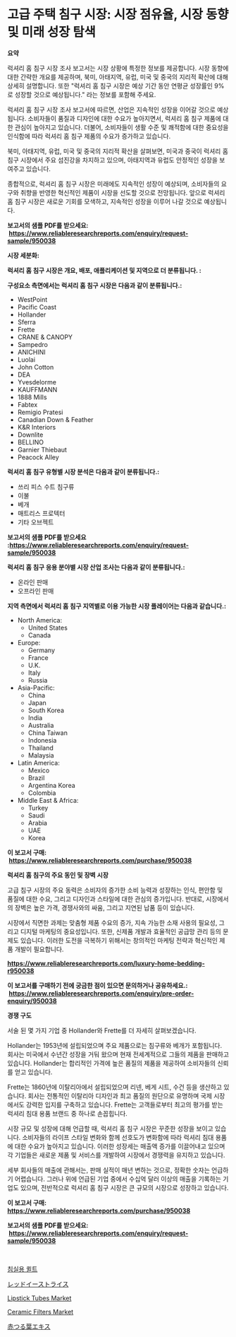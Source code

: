 <p><h1>고급 주택 침구 시장: 시장 점유율, 시장 동향 및 미래 성장 탐색</h1></p><p><strong>요약</strong></p>
<p><p>럭셔리 홈 침구 시장 조사 보고서는 시장 상황에 특정한 정보를 제공합니다. 시장 동향에 대한 간략한 개요를 제공하며, 북미, 아태지역, 유럽, 미국 및 중국의 지리적 확산에 대해 상세히 설명합니다. 또한 "럭셔리 홈 침구 시장은 예상 기간 동안 연평균 성장률인 9%로 성장할 것으로 예상됩니다." 라는 정보를 포함해 주세요.</p><p>럭셔리 홈 침구 시장 조사 보고서에 따르면, 산업은 지속적인 성장을 이어갈 것으로 예상됩니다. 소비자들이 품질과 디자인에 대한 수요가 높아지면서, 럭셔리 홈 침구 제품에 대한 관심이 높아지고 있습니다. 더불어, 소비자들이 생활 수준 및 쾌적함에 대한 중요성을 인식함에 따라 럭셔리 홈 침구 제품의 수요가 증가하고 있습니다.</p><p>북미, 아태지역, 유럽, 미국 및 중국의 지리적 확산을 살펴보면, 미국과 중국이 럭셔리 홈 침구 시장에서 주요 섬진강을 차지하고 있으며, 아태지역과 유럽도 안정적인 성장을 보여주고 있습니다.</p><p>종합적으로, 럭셔리 홈 침구 시장은 미래에도 지속적인 성장이 예상되며, 소비자들의 요구와 취향을 반영한 혁신적인 제품이 시장을 선도할 것으로 전망됩니다. 앞으로 럭셔리 홈 침구 시장은 새로운 기회를 모색하고, 지속적인 성장을 이루어 나갈 것으로 예상됩니다.</p></p>
<p><strong>보고서의 샘플 PDF를 받으세요: &nbsp;<a href="https://www.reliableresearchreports.com/enquiry/request-sample/950038">https://www.reliableresearchreports.com/enquiry/request-sample/950038</a></strong></p>
<p><strong>시장 세분화:</strong></p>
<p><strong> 럭셔리 홈 침구 시장은 개요, 배포, 애플리케이션 및 지역으로 더 분류됩니다. :</strong></p>
<p><strong>구성요소 측면에서는 럭셔리 홈 침구 시장은 다음과 같이 분류됩니다.:</strong></p>
<p><ul><li>WestPoint</li><li>Pacific Coast</li><li>Hollander</li><li>Sferra</li><li>Frette</li><li>CRANE & CANOPY</li><li>Sampedro</li><li>ANICHINI</li><li>Luolai</li><li>John Cotton</li><li>DEA</li><li>Yvesdelorme</li><li>KAUFFMANN</li><li>1888 Mills</li><li>Fabtex</li><li>Remigio Pratesi</li><li>Canadian Down & Feather</li><li>K&R Interiors</li><li>Downlite</li><li>BELLINO</li><li>Garnier Thiebaut</li><li>Peacock Alley</li></ul></p>
<p><strong> 럭셔리 홈 침구 유형별 시장 분석은 다음과 같이 분류됩니다.:</strong></p>
<p><ul><li>쓰리 피스 수트 침구류</li><li>이불</li><li>베개</li><li>매트리스 프로텍터</li><li>기타 오브젝트</li></ul></p>
<p><strong>보고서의 샘플 PDF를 받으세요 :<a href="https://www.reliableresearchreports.com/enquiry/request-sample/950038">https://www.reliableresearchreports.com/enquiry/request-sample/950038</a></strong></p>
<p><strong> 럭셔리 홈 침구 응용 분야별 시장 산업 조사는 다음과 같이 분류됩니다.:</strong></p>
<p><ul><li>온라인 판매</li><li>오프라인 판매</li></ul></p>
<p><strong>지역 측면에서 럭셔리 홈 침구 지역별로 이용 가능한 시장 플레이어는 다음과 같습니다.:</strong></p>
<p><ul>
    <li>
        North America:
        <ul>
            <li>United States</li>
            <li>Canada</li>
        </ul>
    </li>
    <li>
        Europe:
        <ul>
            <li>Germany</li>
            <li>France</li>
            <li>U.K.</li>
            <li>Italy</li>
            <li>Russia</li>
        </ul>
    </li>
    <li>
        Asia-Pacific:
        <ul>
            <li>China</li>
            <li>Japan</li>
            <li>South Korea</li>
            <li>India</li>
            <li>Australia</li>
            <li>China Taiwan</li>
            <li>Indonesia</li>
            <li>Thailand</li>
            <li>Malaysia</li>
        </ul>
    </li>
    <li>
        Latin America:
        <ul>
            <li>Mexico</li>
            <li>Brazil</li>
            <li>Argentina Korea</li>
            <li>Colombia</li>
        </ul>
    </li>
    <li>
        Middle East & Africa:
        <ul>
            <li>Turkey</li>
            <li>Saudi</li>
            <li>Arabia</li>
            <li>UAE</li>
            <li>Korea</li>
        </ul>
    </li>
    </ul></p>
<p><strong>이 보고서 구매: &nbsp;<a href="https://www.reliableresearchreports.com/purchase/950038">https://www.reliableresearchreports.com/purchase/950038</a></strong></p>
<p><strong>럭셔리 홈 침구의 주요 동인 및 장벽 시장</strong></p>
<p><p>고급 침구 시장의 주요 동력은 소비자의 증가한 소비 능력과 성장하는 인식, 편안함 및 품질에 대한 수요, 그리고 디자인과 스타일에 대한 관심의 증가입니다. 반대로, 시장에서의 장벽은 높은 가격, 경쟁사와의 싸움, 그리고 지연된 납품 등이 있습니다.</p><p>시장에서 직면한 과제는 맞춤형 제품 수요의 증가, 지속 가능한 소재 사용의 필요성, 그리고 디지털 마케팅의 중요성입니다. 또한, 신제품 개발과 효율적인 공급망 관리 등의 문제도 있습니다. 이러한 도전을 극복하기 위해서는 창의적인 마케팅 전략과 혁신적인 제품 개발이 필요합니다.</p></p>
<p><strong><a href="https://www.reliableresearchreports.com/luxury-home-bedding-r950038">https://www.reliableresearchreports.com/luxury-home-bedding-r950038</a></strong></p>
<p><strong>이 보고서를 구매하기 전에 궁금한 점이 있으면 문의하거나 공유하세요.: &nbsp;<a href="https://www.reliableresearchreports.com/enquiry/pre-order-enquiry/950038">https://www.reliableresearchreports.com/enquiry/pre-order-enquiry/950038</a></strong></p>
<p><strong>경쟁 구도</strong></p>
<p><p>서술 된 몇 가지 기업 중 Hollander와 Frette를 더 자세히 살펴보겠습니다.</p><p>Hollander는 1953년에 설립되었으며 주요 제품으로는 침구류와 베개가 포함됩니다. 회사는 미국에서 수년간 성장을 거둬 왔으며 현재 전세계적으로 그들의 제품을 판매하고 있습니다. Hollander는 합리적인 가격에 높은 품질의 제품을 제공하여 소비자들의 신뢰를 얻고 있습니다.</p><p>Frette는 1860년에 이탈리아에서 설립되었으며 리넨, 베게 시트, 수건 등을 생산하고 있습니다. 회사는 전통적인 이탈리아 디자인과 최고 품질의 원단으로 유명하며 국제 시장에서도 강력한 입지를 구축하고 있습니다. Frette는 고객들로부터 최고의 평가를 받는 럭셔리 침대 용품 브랜드 중 하나로 손꼽힙니다.</p><p>시장 규모 및 성장에 대해 언급할 때, 럭셔리 홈 침구 시장은 꾸준한 성장을 보이고 있습니다. 소비자들의 라이프 스타일 변화와 함께 선호도가 변화함에 따라 럭셔리 침대 용품에 대한 수요가 높아지고 있습니다. 이러한 성장세는 매출액 증가를 이끌어내고 있으며 각 기업들은 새로운 제품 및 서비스를 개발하여 시장에서 경쟁력을 유지하고 있습니다.</p><p>세부 회사들의 매출에 관해서는, 판매 실적이 매년 변하는 것으로, 정확한 숫자는 언급하기 어렵습니다. 그러나 위에 언급된 기업 중에서 수십억 달러 이상의 매출을 기록하는 기업도 있으며, 전반적으로 럭셔리 홈 침구 시장은 큰 규모의 시장으로 성장하고 있습니다.</p></p>
<p><strong>이 보고서 구매: &nbsp; <a href="https://www.reliableresearchreports.com/purchase/950038">https://www.reliableresearchreports.com/purchase/950038</a></strong></p>
<p><strong>보고서의 샘플 PDF를 받으세요: &nbsp;<a href="https://www.reliableresearchreports.com/enquiry/request-sample/950038">https://www.reliableresearchreports.com/enquiry/request-sample/950038</a></strong><strong></strong></p>
<p>&nbsp;</p>
<p><p><a href="https://github.com/rcabello548/Market-Research-Report-List-1/blob/main/768210671869.md">침실용 퀼트</a></p><p><a href="https://github.com/GiovaniLeannon/Market-Research-Report-List-1/blob/main/105233075878.md">レッドイーストライス</a></p><p><a href="https://issuu.com/reportprime-2/docs/lipstick-tubes-market-size-2030.pptx">Lipstick Tubes Market</a></p><p><a href="https://www.linkedin.com/pulse/insights-ceramic-filters-market-size-analysing-share-fmdhf?trackingId=PY8ZB7nebKnEcS5xX0sRqA%3D%3D">Ceramic Filters Market</a></p><p><a href="https://github.com/SkylarDaniel70/Market-Research-Report-List-1/blob/main/517533575877.md">赤つる葉エキス</a></p></p>